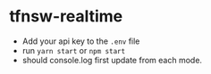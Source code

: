 # tfnsw-realtime

- Add your api key to the `.env` file
- run `yarn start` or `npm start`
- should console.log first update from each mode.
